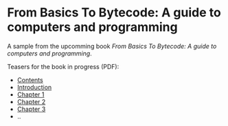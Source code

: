 # From Basics To Bytecode: A guide to computers and programming

A sample from the upcomming book
*From Basics To Bytecode: A guide to computers and programming*.

Teasers for the book in progress (PDF):
- [Contents](./contents.pdf)
- [Introduction](./introduction.pdf)
- [Chapter 1](./ch01.pdf)
- [Chapter 2](./ch02.pdf)
- [Chapter 3](./ch03.pdf)
- ..
